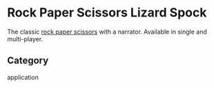 # Rock Paper Scissors Lizard Spock
The classic [rock paper scissors](https://aldopolojr-rock-paper-scissors.netlify.app/) with a narrator. Available in single and multi-player.

## Category
application